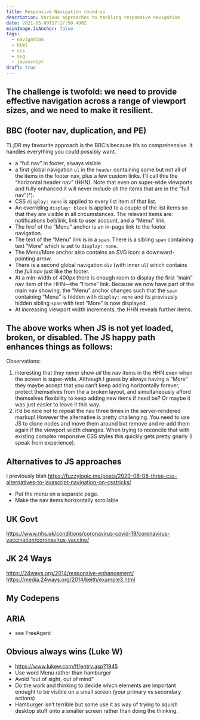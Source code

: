 ```yaml
---
title: Responsive Navigation round-up
description: Various approaches to tackling responsive navigation
date: 2021-05-09T17:27:50.490Z
mainImage.isAnchor: false
tags:
  - navigation
  - html
  - css
  - svg
  - javascript
draft: true
---
```

The challenge is twofold: we need to provide effective navigation across a range of viewport sizes, and we need to make it resilient.
---

## BBC (footer nav, duplication, and PE)

TL;DR my favourite approach is the BBC’s because it’s so comprehensive. It handles everything you could possibly want.

- a “full nav” in footer, always visible.
- a first global navigation `ul` in the `header` containing some but not all of the items in the footer nav, plus a few custom links. I’ll call this the “horizontal header nav” (HHN). Note that even on super-wide viewports and fully enhanced it will never include _all_ the items that are in the “full nav”(*).
- CSS `display: none` is applied to every list item of that list.
- An overriding `display: block` is applied to a couple of the list items so that they are visible in all circumstances. The relevant items are: notifications bell/link, link to user account, and a “Menu” link.
- The href of the “Menu” anchor is an in-page link to the footer navigation.
- The text of the “Menu” link is in a `span`. There is a sibling `span` containing text “More” which is set to `display: none`.
- The Menu/More anchor also contains an SVG icon: a downward-pointing arrow.
- There is a second global navigation `div` (with inner `ul`) which contains the _full nav_ just like the footer.
- At a min-width of 400px there is enough room to display the first “main” nav item of the HHN—the “Home” link. Because we now have part of the main nav showing, the “Menu” anchor changes such that the `span` containing “Menu” is hidden with `display: none` and its previously hidden sibling `span` with text “More” is now displayed.
- At increasing viewport width increments, the HHN reveals further items.

The above works when JS is not yet loaded, broken, or disabled. The JS happy path enhances things as follows:
- 

Observations:
1. interesting that they never show _all_ the nav items in the HHN even when the screen is super-wide. Although I guess by always having a “More” they maybe accept that you can’t keep adding horizontally forever, protect themselves from the a broken layout, and simultaneously afford themselves flexibility to keep adding new items if need be? Or maybe it was just easier to leave it this way.
1. it’d be nice not to repeat the nav three times in the server-rendered markup! However the alternative is pretty challenging. You need to use JS to clone nodes and move them around but remove and re-add them again if the viewport width changes. When trying to reconcile that with existing complex responsive CSS styles this quickly gets pretty gnarly (I speak from experience).

## Alternatives to JS approaches

I previously blah https://fuzzylogic.me/posts/2020-08-08-three-css-alternatives-to-javascript-navigation-on-csstricks/

- Put the menu on a separate page.
- Make the nav items horizontally scrollable

## UK Govt
https://www.nhs.uk/conditions/coronavirus-covid-19/coronavirus-vaccination/coronavirus-vaccine/

## JK 24 Ways
https://24ways.org/2014/responsive-enhancement/
https://media.24ways.org/2014/keith/example3.html

## My Codepens

## ARIA
- see FreeAgent

## Obvious always wins (Luke W)
- https://www.lukew.com/ff/entry.asp?1945
- Use word Menu rather than hamburger
- Avoid “out of sight, out of mind”
- Do the work and thinking to decide which elements are important enought to be visible on a small screen (your primary vs secondary actions)
- Hamburger isn’t terrible but some use it as way of trying to squish desktop stuff onto a smaller screen rather than doing the thinking.
